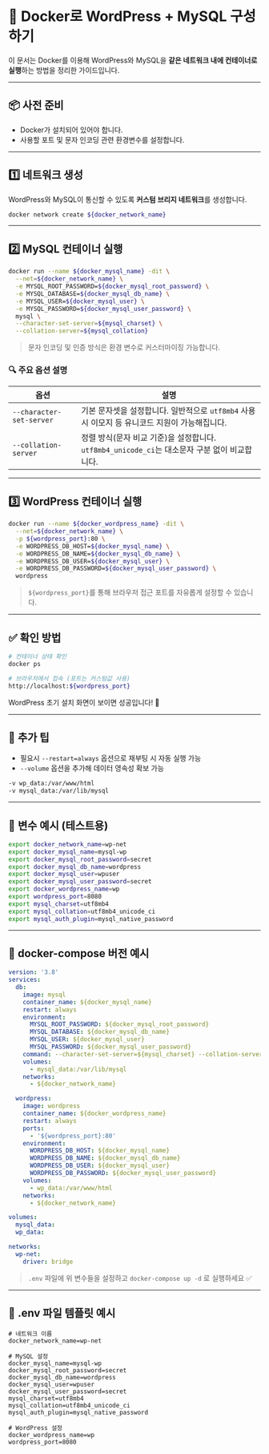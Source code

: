 # 🐳 Docker로 WordPress + MySQL 구성하기

이 문서는 Docker를 이용해 WordPress와 MySQL을 **같은 네트워크 내에 컨테이너로 실행**하는 방법을 정리한 가이드입니다.

---

## 📦 사전 준비

- Docker가 설치되어 있어야 합니다.
- 사용할 포트 및 문자 인코딩 관련 환경변수를 설정합니다.

---

## 1️⃣ 네트워크 생성

WordPress와 MySQL이 통신할 수 있도록 **커스텀 브리지 네트워크**를 생성합니다.

```bash
docker network create ${docker_network_name}
```

---

## 2️⃣ MySQL 컨테이너 실행

```bash
docker run --name ${docker_mysql_name} -dit \
  --net=${docker_network_name} \
  -e MYSQL_ROOT_PASSWORD=${docker_mysql_root_password} \
  -e MYSQL_DATABASE=${docker_mysql_db_name} \
  -e MYSQL_USER=${docker_mysql_user} \
  -e MYSQL_PASSWORD=${docker_mysql_user_password} \
  mysql \
  --character-set-server=${mysql_charset} \
  --collation-server=${mysql_collation}
```

> 문자 인코딩 및 인증 방식은 환경 변수로 커스터마이징 가능합니다.

### 🔍 주요 옵션 설명

| 옵션                     | 설명                                                                                           |
| ------------------------ | ---------------------------------------------------------------------------------------------- |
| `--character-set-server` | 기본 문자셋을 설정합니다. 일반적으로 `utf8mb4` 사용 시 이모지 등 유니코드 지원이 가능해집니다. |
| `--collation-server`     | 정렬 방식(문자 비교 기준)을 설정합니다. `utf8mb4_unicode_ci`는 대소문자 구분 없이 비교합니다.  |

---

## 3️⃣ WordPress 컨테이너 실행

```bash
docker run --name ${docker_wordpress_name} -dit \
  --net=${docker_network_name} \
  -p ${wordpress_port}:80 \
  -e WORDPRESS_DB_HOST=${docker_mysql_name} \
  -e WORDPRESS_DB_NAME=${docker_mysql_db_name} \
  -e WORDPRESS_DB_USER=${docker_mysql_user} \
  -e WORDPRESS_DB_PASSWORD=${docker_mysql_user_password} \
  wordpress
```

> `${wordpress_port}`를 통해 브라우저 접근 포트를 자유롭게 설정할 수 있습니다.

---

## ✅ 확인 방법

```bash
# 컨테이너 상태 확인
docker ps

# 브라우저에서 접속 (포트는 커스텀값 사용)
http://localhost:${wordpress_port}
```

WordPress 초기 설치 화면이 보이면 성공입니다! 🎉

---

## 🧹 추가 팁

- 필요시 `--restart=always` 옵션으로 재부팅 시 자동 실행 가능
- `--volume` 옵션을 추가해 데이터 영속성 확보 가능

```bash
-v wp_data:/var/www/html
-v mysql_data:/var/lib/mysql
```

---

## 📌 변수 예시 (테스트용)

```bash
export docker_network_name=wp-net
export docker_mysql_name=mysql-wp
export docker_mysql_root_password=secret
export docker_mysql_db_name=wordpress
export docker_mysql_user=wpuser
export docker_mysql_user_password=secret
export docker_wordpress_name=wp
export wordpress_port=8080
export mysql_charset=utf8mb4
export mysql_collation=utf8mb4_unicode_ci
export mysql_auth_plugin=mysql_native_password
```

---

## 🧩 docker-compose 버전 예시

```yaml
version: '3.8'
services:
  db:
    image: mysql
    container_name: ${docker_mysql_name}
    restart: always
    environment:
      MYSQL_ROOT_PASSWORD: ${docker_mysql_root_password}
      MYSQL_DATABASE: ${docker_mysql_db_name}
      MYSQL_USER: ${docker_mysql_user}
      MYSQL_PASSWORD: ${docker_mysql_user_password}
    command: --character-set-server=${mysql_charset} --collation-server=${mysql_collation}
    volumes:
      - mysql_data:/var/lib/mysql
    networks:
      - ${docker_network_name}

  wordpress:
    image: wordpress
    container_name: ${docker_wordpress_name}
    restart: always
    ports:
      - '${wordpress_port}:80'
    environment:
      WORDPRESS_DB_HOST: ${docker_mysql_name}
      WORDPRESS_DB_NAME: ${docker_mysql_db_name}
      WORDPRESS_DB_USER: ${docker_mysql_user}
      WORDPRESS_DB_PASSWORD: ${docker_mysql_user_password}
    volumes:
      - wp_data:/var/www/html
    networks:
      - ${docker_network_name}

volumes:
  mysql_data:
  wp_data:

networks:
  wp-net:
    driver: bridge
```

> `.env` 파일에 위 변수들을 설정하고 `docker-compose up -d` 로 실행하세요 ✅

---

## 📝 .env 파일 템플릿 예시

```dotenv
# 네트워크 이름
docker_network_name=wp-net

# MySQL 설정
docker_mysql_name=mysql-wp
docker_mysql_root_password=secret
docker_mysql_db_name=wordpress
docker_mysql_user=wpuser
docker_mysql_user_password=secret
mysql_charset=utf8mb4
mysql_collation=utf8mb4_unicode_ci
mysql_auth_plugin=mysql_native_password

# WordPress 설정
docker_wordpress_name=wp
wordpress_port=8080
```
